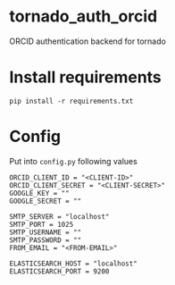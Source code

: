 # tornado_auth_orcid
ORCID authentication backend for tornado

# Install requirements
```
pip install -r requirements.txt
```

# Config
Put into `config.py` following values
```
ORCID_CLIENT_ID = "<CLIENT-ID>"
ORCID_CLIENT_SECRET = "<CLIENT-SECRET>"
GOOGLE_KEY = ""
GOOGLE_SECRET = ""

SMTP_SERVER = "localhost"
SMTP_PORT = 1025
SMTP_USERNAME = ""
SMTP_PASSWORD = ""
FROM_EMAIL = "<FROM-EMAIL>"

ELASTICSEARCH_HOST = "localhost"
ELASTICSEARCH_PORT = 9200
```